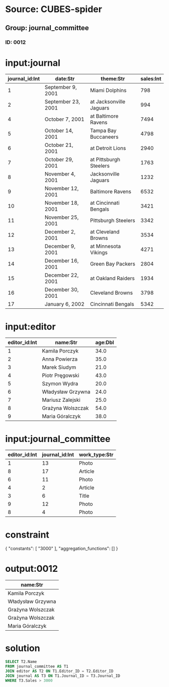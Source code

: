 # Source: CUBES-spider
## Group: journal_committee
### ID: 0012

# input:journal

| journal_id:Int | date:Str | theme:Str | sales:Int |
|---|---|---|---|
| 1 | September 9, 2001 | Miami Dolphins | 798 |
| 2 | September 23, 2001 | at Jacksonville Jaguars | 994 |
| 4 | October 7, 2001 | at Baltimore Ravens | 7494 |
| 5 | October 14, 2001 | Tampa Bay Buccaneers | 4798 |
| 6 | October 21, 2001 | at Detroit Lions | 2940 |
| 7 | October 29, 2001 | at Pittsburgh Steelers | 1763 |
| 8 | November 4, 2001 | Jacksonville Jaguars | 1232 |
| 9 | November 12, 2001 | Baltimore Ravens | 6532 |
| 10 | November 18, 2001 | at Cincinnati Bengals | 3421 |
| 11 | November 25, 2001 | Pittsburgh Steelers | 3342 |
| 12 | December 2, 2001 | at Cleveland Browns | 3534 |
| 13 | December 9, 2001 | at Minnesota Vikings | 4271 |
| 14 | December 16, 2001 | Green Bay Packers | 2804 |
| 15 | December 22, 2001 | at Oakland Raiders | 1934 |
| 16 | December 30, 2001 | Cleveland Browns | 3798 |
| 17 | January 6, 2002 | Cincinnati Bengals | 5342 |

# input:editor

| editor_id:Int | name:Str | age:Dbl |
|---|---|---|
| 1 | Kamila Porczyk | 34.0 |
| 2 | Anna Powierza | 35.0 |
| 3 | Marek Siudym | 21.0 |
| 4 | Piotr Pręgowski | 43.0 |
| 5 | Szymon Wydra | 20.0 |
| 6 | Władysław Grzywna | 24.0 |
| 7 | Mariusz Zalejski | 25.0 |
| 8 | Grażyna Wolszczak | 54.0 |
| 9 | Maria Góralczyk | 38.0 |

# input:journal_committee

| editor_id:Int | journal_id:Int | work_type:Str |
|---|---|---|
| 1 | 13 | Photo |
| 8 | 17 | Article |
| 6 | 11 | Photo |
| 4 | 2 | Article |
| 3 | 6 | Title |
| 9 | 12 | Photo |
| 8 | 4 | Photo |

# constraint

{
  "constants": [
    "3000"
  ],
  "aggregation_functions": []
}

# output:0012

| name:Str |
|---|
| Kamila Porczyk |
| Władysław Grzywna |
| Grażyna Wolszczak |
| Grażyna Wolszczak |
| Maria Góralczyk |

# solution

```sql
SELECT T2.Name
FROM journal_committee AS T1
JOIN editor AS T2 ON T1.Editor_ID = T2.Editor_ID
JOIN journal AS T3 ON T1.Journal_ID = T3.Journal_ID
WHERE T3.Sales > 3000
```
